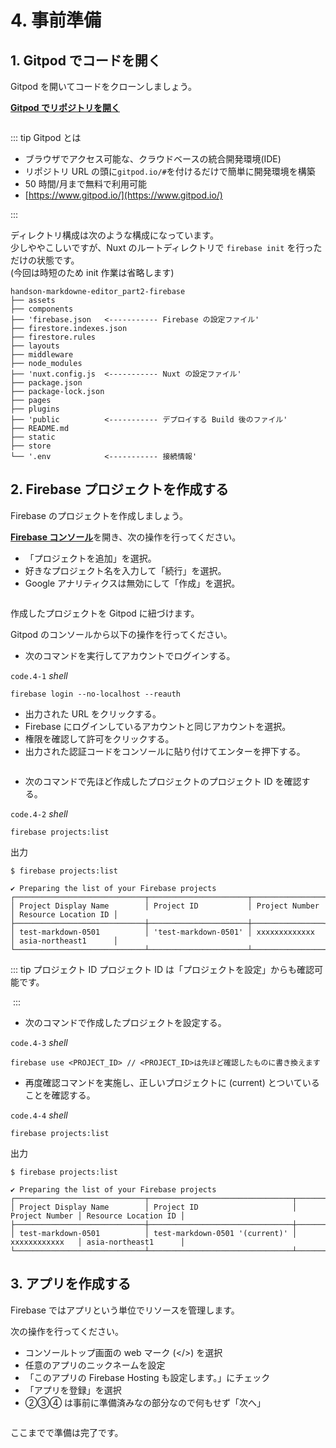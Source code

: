 # 4. 事前準備

## 1. Gitpod でコードを開く

Gitpod を開いてコードをクローンしましょう。

[**Gitpod でリポジトリを開く**](http://gitpod.io/#https://github.com/MarkingCloud/handson-markdowne-editor_part2-firebase)

<img :src="$withBase('/gitpod.png')">

::: tip Gitpod とは

- ブラウザでアクセス可能な、クラウドベースの統合開発環境(IDE)
- リポジトリ URL の頭に`gitpod.io/#`を付けるだけで簡単に開発環境を構築
- 50 時間/月まで無料で利用可能
- [https://www.gitpod.io/](https://www.gitpod.io/)

:::

ディレクトリ構成は次のような構成になっています。  
少しややこしいですが、Nuxt のルートディレクトリで `firebase init` を行っただけの状態です。  
(今回は時短のため init 作業は省略します)

```shell{4,10,15,19}
handson-markdowne-editor_part2-firebase
├── assets
├── components
├── 'firebase.json   <----------- Firebase の設定ファイル'
├── firestore.indexes.json
├── firestore.rules
├── layouts
├── middleware
├── node_modules
├── 'nuxt.config.js  <----------- Nuxt の設定ファイル'
├── package.json
├── package-lock.json
├── pages
├── plugins
├── 'public          <----------- デプロイする Build 後のファイル'
├── README.md
├── static
├── store
└── '.env            <----------- 接続情報'
```

## 2. Firebase プロジェクトを作成する

Firebase のプロジェクトを作成しましょう。

[**Firebase コンソール**](https://console.firebase.google.com/)を開き、次の操作を行ってください。

- 「プロジェクトを追加」を選択。
- 好きなプロジェクト名を入力して「続行」を選択。
- Google アナリティクスは無効にして「作成」を選択。

<img :src="$withBase('/project.png')">

作成したプロジェクトを Gitpod に紐づけます。

Gitpod のコンソールから以下の操作を行ってください。

- 次のコマンドを実行してアカウントでログインする。

`code.4-1` _shell_

```properties
firebase login --no-localhost --reauth
```

- 出力された URL をクリックする。
- Firebase にログインしているアカウントと同じアカウントを選択。
- 権限を確認して許可をクリックする。
- 出力された認証コードをコンソールに貼り付けてエンターを押下する。

<img :src="$withBase('/login.gif')">

- 次のコマンドで先ほど作成したプロジェクトのプロジェクト ID を確認する。

`code.4-2` _shell_

```properties
firebase projects:list
```

出力

```shell
$ firebase projects:list

✔ Preparing the list of your Firebase projects
┌─────────────────────────────┬──────────────────────┬────────────────┬──────────────────────┐
│ Project Display Name        │ Project ID           │ Project Number │ Resource Location ID │
├─────────────────────────────┼──────────────────────┼────────────────┼──────────────────────┤
│ test-markdown-0501          │ 'test-markdown-0501' │ xxxxxxxxxxxxx  │ asia-northeast1      │
└─────────────────────────────┴──────────────────────┴────────────────┴──────────────────────┘
```

::: tip プロジェクト ID
プロジェクト ID は「プロジェクトを設定」からも確認可能です。

<img :src="$withBase('/id.png')">
:::

- 次のコマンドで作成したプロジェクトを設定する。

`code.4-3` _shell_

```properties
firebase use <PROJECT_ID> // <PROJECT_ID>は先ほど確認したものに書き換えます
```

- 再度確認コマンドを実施し、正しいプロジェクトに (current) とついていることを確認する。

`code.4-4` _shell_

```properties
firebase projects:list
```

出力

```shell
$ firebase projects:list

✔ Preparing the list of your Firebase projects
┌─────────────────────────────┬────────────────────────────────┬────────────────┬──────────────────────┐
│ Project Display Name        │ Project ID                     │ Project Number │ Resource Location ID │
├─────────────────────────────┼────────────────────────────────┼────────────────┼──────────────────────┤
│ test-markdown-0501          │ test-markdown-0501 '(current)' │ xxxxxxxxxxxx   │ asia-northeast1      │
└─────────────────────────────┴────────────────────────────────┴────────────────┴──────────────────────┘
```

## 3. アプリを作成する

Firebase ではアプリという単位でリソースを管理します。

次の操作を行ってください。

- コンソールトップ画面の web マーク (</>) を選択
- 任意のアプリのニックネームを設定
- 「このアプリの Firebase Hosting も設定します。」にチェック
- 「アプリを登録」を選択
- ②③④ は事前に準備済みなの部分なので何もせず「次へ」

<img :src="$withBase('/webapp.png')">

ここまでで準備は完了です。
